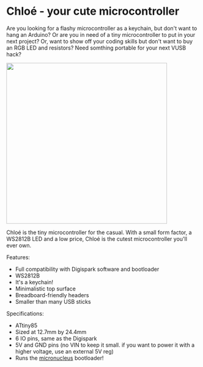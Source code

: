 # Chloé - your cute microcontroller

Are you looking for a flashy microcontroller as a keychain, but don't want to hang 
an Arduino? Or are you in need of a tiny microcontroller to put in your next project? 
Or, want to show off your coding skills but don't want to buy an RGB LED and 
resistors? Need somthing portable for your next VUSB hack? 

<img src="https://zippy.gfycat.com/SlimyAfraidHowlermonkey.gif" width="420" />

Chloé is the tiny microcontroller for the casual. With a small form factor, a 
WS2812B LED and a low price, Chloé is the cutest microcontroller you'll ever own. 

Features:
* Full compatibility with Digispark software and bootloader
* WS2812B
* It's a keychain!
* Minimalistic top surface
* Breadboard-friendly headers
* Smaller than many USB sticks

Specifications: 
* ATtiny85
* Sized at 12.7mm by 24.4mm
* 6 IO pins, same as the Digispark
* 5V and GND pins (no VIN to keep it small. if you want to power it with a higher 
voltage, use an external 5V reg)
* Runs the [micronucleus](https://github.com/micronucleus/) bootloader! 


